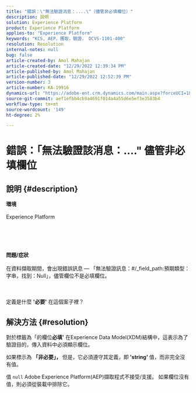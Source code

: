 ```yaml
---
title: "錯誤：\"無法驗證消息：....\"（儘管非必填欄位）"
description: 說明
solution: Experience Platform
product: Experience Platform
applies-to: "Experience Platform"
keywords: "KCS, AEP，獲取，驗證， DCVS-1101-400"
resolution: Resolution
internal-notes: null
bug: false
article-created-by: Amol Mahajan
article-created-date: "12/29/2022 12:39:34 PM"
article-published-by: Amol Mahajan
article-published-date: "12/29/2022 12:52:39 PM"
version-number: 3
article-number: KA-19916
dynamics-url: "https://adobe-ent.crm.dynamics.com/main.aspx?forceUCI=1&pagetype=entityrecord&etn=knowledgearticle&id=4a52d2d7-7587-ed11-81ac-6045bd006704"
source-git-commit: aef1efbb4cb9a4691f014a4a55d6e5ef3e3583b4
workflow-type: tm+mt
source-wordcount: '149'
ht-degree: 2%

---
```


# 錯誤：「無法驗證該消息：....&quot; 儘管非必填欄位

## 說明 {#description}

<b>環境</b><br><br>Experience Platform<br><br> <br><br> <br><br><b>問題/症狀</b><br><br>在資料擷取期間，會出現錯誤訊息 — 「無法驗證訊息：#/_field_path:預期類型：字串，找到：Null」，儘管欄位不是必填欄位。<br><br> <br><br>定義是什麼 <b>&#39;必要&#39;</b> 在這個案子裡？<br>

## 解決方法 {#resolution}


對於標籤為「的欄位<b>必填&#39;</b> 在Experience Data Model(XDM)結構中，這表示為了驗證目的，傳入資料中必須顯示欄位。

如果標示為 <b>「非必要」， </b>但是，它必須遵守其定義，即<b> &#39;string&#39; </b>值，而非完全沒有值。



值 `null` Adobe Experience Platform(AEP)擷取程式不接受/支援。 如果欄位沒有值，則必須從裝載中排除它。
